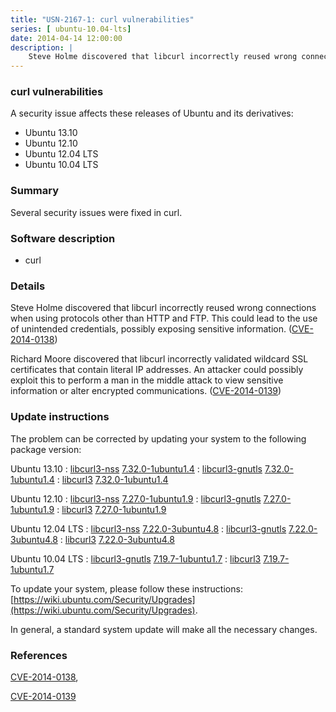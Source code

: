 ```yaml
---
title: "USN-2167-1: curl vulnerabilities"
series: [ ubuntu-10.04-lts]
date: 2014-04-14 12:00:00
description: |
    Steve Holme discovered that libcurl incorrectly reused wrong connections when using protocols other than HTTP and FTP. This could lead to the use of unintended credentials, possibly exposing sensitive information. ([CVE-2014-0138](http://people.ubuntu.com/~ubuntu-security/cve/CVE-2014-0138))
--- 
```

 
 


### curl vulnerabilities

A security issue affects these releases of Ubuntu and its derivatives:

* Ubuntu 13.10
* Ubuntu 12.10
* Ubuntu 12.04 LTS
* Ubuntu 10.04 LTS

### Summary

Several security issues were fixed in curl. 

### Software description

* curl 

### Details

Steve Holme discovered that libcurl incorrectly reused wrong connections when using protocols other than HTTP and FTP. This could lead to the use of unintended credentials, possibly exposing sensitive information. ([CVE-2014-0138](http://people.ubuntu.com/~ubuntu-security/cve/CVE-2014-0138))

Richard Moore discovered that libcurl incorrectly validated wildcard SSL certificates that contain literal IP addresses. An attacker could possibly exploit this to perform a man in the middle attack to view sensitive information or alter encrypted communications. ([CVE-2014-0139](http://people.ubuntu.com/~ubuntu-security/cve/CVE-2014-0139)) 

### Update instructions

The problem can be corrected by updating your system to the following package version:

Ubuntu 13.10
 : [libcurl3-nss](https://launchpad.net/ubuntu/+source/curl) <span> [7.32.0-1ubuntu1.4](https://launchpad.net/ubuntu/+source/curl/7.32.0-1ubuntu1.4) </span> 
 : [libcurl3-gnutls](https://launchpad.net/ubuntu/+source/curl) <span> [7.32.0-1ubuntu1.4](https://launchpad.net/ubuntu/+source/curl/7.32.0-1ubuntu1.4) </span> 
 : [libcurl3](https://launchpad.net/ubuntu/+source/curl) <span> [7.32.0-1ubuntu1.4](https://launchpad.net/ubuntu/+source/curl/7.32.0-1ubuntu1.4) </span> 

Ubuntu 12.10
 : [libcurl3-nss](https://launchpad.net/ubuntu/+source/curl) <span> [7.27.0-1ubuntu1.9](https://launchpad.net/ubuntu/+source/curl/7.27.0-1ubuntu1.9) </span> 
 : [libcurl3-gnutls](https://launchpad.net/ubuntu/+source/curl) <span> [7.27.0-1ubuntu1.9](https://launchpad.net/ubuntu/+source/curl/7.27.0-1ubuntu1.9) </span> 
 : [libcurl3](https://launchpad.net/ubuntu/+source/curl) <span> [7.27.0-1ubuntu1.9](https://launchpad.net/ubuntu/+source/curl/7.27.0-1ubuntu1.9) </span> 

Ubuntu 12.04 LTS
 : [libcurl3-nss](https://launchpad.net/ubuntu/+source/curl) <span> [7.22.0-3ubuntu4.8](https://launchpad.net/ubuntu/+source/curl/7.22.0-3ubuntu4.8) </span> 
 : [libcurl3-gnutls](https://launchpad.net/ubuntu/+source/curl) <span> [7.22.0-3ubuntu4.8](https://launchpad.net/ubuntu/+source/curl/7.22.0-3ubuntu4.8) </span> 
 : [libcurl3](https://launchpad.net/ubuntu/+source/curl) <span> [7.22.0-3ubuntu4.8](https://launchpad.net/ubuntu/+source/curl/7.22.0-3ubuntu4.8) </span> 

Ubuntu 10.04 LTS
 : [libcurl3-gnutls](https://launchpad.net/ubuntu/+source/curl) <span> [7.19.7-1ubuntu1.7](https://launchpad.net/ubuntu/+source/curl/7.19.7-1ubuntu1.7) </span> 
 : [libcurl3](https://launchpad.net/ubuntu/+source/curl) <span> [7.19.7-1ubuntu1.7](https://launchpad.net/ubuntu/+source/curl/7.19.7-1ubuntu1.7) </span> 

To update your system, please follow these instructions: [https://wiki.ubuntu.com/Security/Upgrades](https://wiki.ubuntu.com/Security/Upgrades).

In general, a standard system update will make all the necessary changes. 

### References

 
 [CVE-2014-0138](http://people.ubuntu.com/~ubuntu-security/cve/CVE-2014-0138), 

 [CVE-2014-0139](http://people.ubuntu.com/~ubuntu-security/cve/CVE-2014-0139)
 

